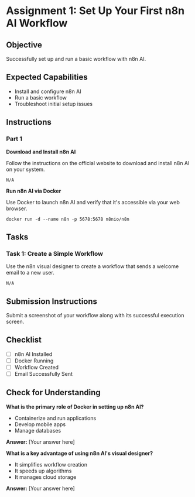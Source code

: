 # Assignment 1: Set Up Your First n8n AI Workflow

## Objective

Successfully set up and run a basic workflow with n8n AI.

## Expected Capabilities

- Install and configure n8n AI
- Run a basic workflow
- Troubleshoot initial setup issues

## Instructions

### Part 1

**Download and Install n8n AI**

Follow the instructions on the official website to download and install n8n AI on your system.

```
N/A
```

**Run n8n AI via Docker**

Use Docker to launch n8n AI and verify that it's accessible via your web browser.

```
docker run -d --name n8n -p 5678:5678 n8nio/n8n
```

## Tasks

### Task 1: Create a Simple Workflow

Use the n8n visual designer to create a workflow that sends a welcome email to a new user.

```
N/A
```

## Submission Instructions

Submit a screenshot of your workflow along with its successful execution screen.

## Checklist

- [ ] n8n AI Installed
- [ ] Docker Running
- [ ] Workflow Created
- [ ] Email Successfully Sent

## Check for Understanding

**What is the primary role of Docker in setting up n8n AI?**

- Containerize and run applications
- Develop mobile apps
- Manage databases

**Answer:** [Your answer here]

**What is a key advantage of using n8n AI's visual designer?**

- It simplifies workflow creation
- It speeds up algorithms
- It manages cloud storage

**Answer:** [Your answer here]